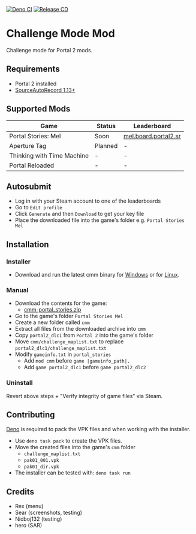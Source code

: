 [![Deno CI](https://github.com/NeKzor/cmm/actions/workflows/CI.yml/badge.svg)](https://github.com/NeKzor/cmm/actions/workflows/CI.yml)
[![Release CD](https://github.com/NeKzor/cmm/actions/workflows/CD.yml/badge.svg)](https://github.com/NeKzor/cmm/actions/workflows/CD.yml)

# Challenge Mode Mod

Challenge mode for Portal 2 mods.

## Requirements

- Portal 2 installed
- [SourceAutoRecord 1.13+]

[SourceAutoRecord 1.13+]: https://sar.portal2.sr

## Supported Mods

| Game                       | Status  | Leaderboard            |
| -------------------------- | ------- | ---------------------- |
| Portal Stories: Mel        | Soon    | [mel.board.portal2.sr] |
| Aperture Tag               | Planned | -                      |
| Thinking with Time Machine | -       | -                      |
| Portal Reloaded            | -       | -                      |

[mel.board.portal2.sr]: https://mel.board.portal2.sr

## Autosubmit

- Log in with your Steam account to one of the leaderboards
- Go to `Edit profile`
- Click `Generate` and then `Download` to get your key file
- Place the downloaded file into the game's folder e.g. `Portal Stories Mel`

## Installation

### Installer

- Download and run the latest cmm binary for [Windows][windows-release] or for [Linux][linux-release].

[windows-release]: https://github.com/NeKzor/cmm/releases/latest/download/cmm-windows.zip
[linux-release]: https://github.com/NeKzor/cmm/releases/latest/download/cmm-linux.zip

### Manual

- Download the contents for the game:
  - [cmm-portal_stories.zip][cmm-portal_stories]
- Go to the game's folder `Portal Stories Mel`
- Create a new folder called `cmm`
- Extract all files from the downloaded archive into `cmm`
- Copy `portal2_dlc1` from `Portal 2` into the game's folder
- Move `cmm/challenge_maplist.txt` to replace `portal2_dlc1/challenge_maplist.txt`
- Modify `gameinfo.txt` in `portal_stories`
  - Add `mod cmm` before `game |gameinfo_path|.`
  - Add `game portal2_dlc1` before `game portal2_dlc2`

[cmm-portal_stories]: https://github.com/NeKzor/cmm/releases/latest/download/cmm-portal_stories.zip

### Uninstall

Revert above steps + "Verify integrity of game files" via Steam.

## Contributing

[Deno] is required to pack the VPK files and when working with the installer.

[Deno]: https://deno.com

- Use `deno task pack` to create the VPK files.
- Move the created files into the game's `cmm` folder
  - `challenge_maplist.txt`
  - `pak01_001.vpk`
  - `pak01_dir.vpk`
- The installer can be tested with: `deno task run`

## Credits

- Rex (menu)
- Sear (screenshots, testing)
- Nidboj132 (testing)
- hero (SAR)
